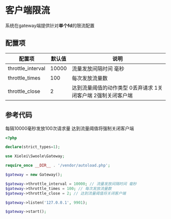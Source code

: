 # 客户端限流

系统在gateway端提供针对**单个fd**的限流配置

## 配置项

| 配置项            | 默认值 | 说明                                                             |
| ----------------- | ------ | ---------------------------------------------------------------- |
| throttle_interval | 10000  | 流量发放间隔时间 毫秒                                            |
| throttle_times    | 100    | 每次发放流量数                                                   |
| throttle_close    | 2      | 达到流量阈值的动作类型 0丢弃请求 1关闭客户端 2强制关闭客户端 |

## 参考代码

每隔10000毫秒发放100次请求量 达到流量阈值将强制关闭客户端

``` php
<?php

declare(strict_types=1);

use Xielei\Swoole\Gateway;

require_once __DIR__ . '/vendor/autoload.php';

$gateway = new Gateway();

$gateway->throttle_interval = 10000; // 流量发放间隔时间 毫秒
$gateway->throttle_times = 100; // 每次发放流量数
$gateway->throttle_close = 2; // 达到流量阈值将关闭客户端

$gateway->listen('127.0.0.1', 9901);

$gateway->start();

```

